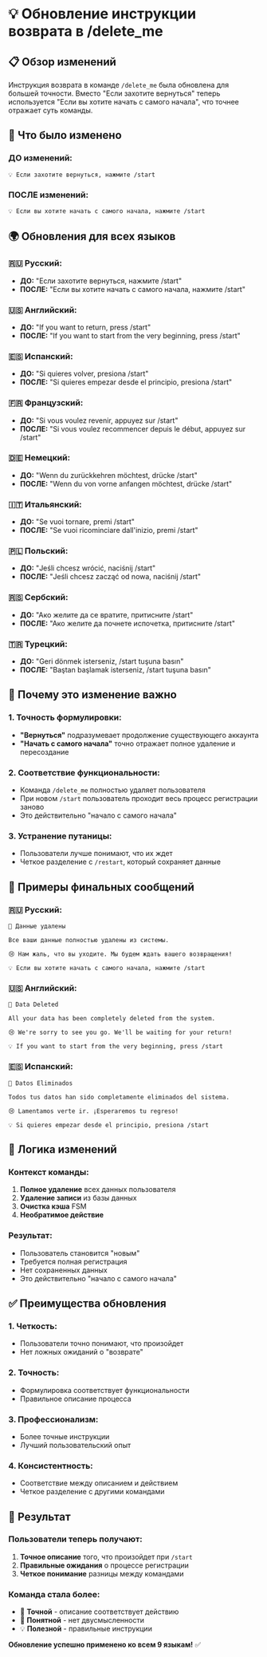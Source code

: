 # 💡 Обновление инструкции возврата в /delete_me

## 📋 Обзор изменений

Инструкция возврата в команде `/delete_me` была обновлена для большей точности. Вместо "Если захотите вернуться" теперь используется "Если вы хотите начать с самого начала", что точнее отражает суть команды.

## 🔄 Что было изменено

### **ДО изменений:**
```
💡 Если захотите вернуться, нажмите /start
```

### **ПОСЛЕ изменений:**
```
💡 Если вы хотите начать с самого начала, нажмите /start
```

## 🌍 Обновления для всех языков

### **🇷🇺 Русский:**
- **ДО:** "Если захотите вернуться, нажмите /start"
- **ПОСЛЕ:** "Если вы хотите начать с самого начала, нажмите /start"

### **🇺🇸 Английский:**
- **ДО:** "If you want to return, press /start"
- **ПОСЛЕ:** "If you want to start from the very beginning, press /start"

### **🇪🇸 Испанский:**
- **ДО:** "Si quieres volver, presiona /start"
- **ПОСЛЕ:** "Si quieres empezar desde el principio, presiona /start"

### **🇫🇷 Французский:**
- **ДО:** "Si vous voulez revenir, appuyez sur /start"
- **ПОСЛЕ:** "Si vous voulez recommencer depuis le début, appuyez sur /start"

### **🇩🇪 Немецкий:**
- **ДО:** "Wenn du zurückkehren möchtest, drücke /start"
- **ПОСЛЕ:** "Wenn du von vorne anfangen möchtest, drücke /start"

### **🇮🇹 Итальянский:**
- **ДО:** "Se vuoi tornare, premi /start"
- **ПОСЛЕ:** "Se vuoi ricominciare dall'inizio, premi /start"

### **🇵🇱 Польский:**
- **ДО:** "Jeśli chcesz wrócić, naciśnij /start"
- **ПОСЛЕ:** "Jeśli chcesz zacząć od nowa, naciśnij /start"

### **🇷🇸 Сербский:**
- **ДО:** "Ако желите да се вратите, притисните /start"
- **ПОСЛЕ:** "Ако желите да почнете испочетка, притисните /start"

### **🇹🇷 Турецкий:**
- **ДО:** "Geri dönmek isterseniz, /start tuşuna basın"
- **ПОСЛЕ:** "Baştan başlamak isterseniz, /start tuşuna basın"

## 🎯 Почему это изменение важно

### **1. Точность формулировки:**
- **"Вернуться"** подразумевает продолжение существующего аккаунта
- **"Начать с самого начала"** точно отражает полное удаление и пересоздание

### **2. Соответствие функциональности:**
- Команда `/delete_me` полностью удаляет пользователя
- При новом `/start` пользователь проходит весь процесс регистрации заново
- Это действительно "начало с самого начала"

### **3. Устранение путаницы:**
- Пользователи лучше понимают, что их ждет
- Четкое разделение с `/restart`, который сохраняет данные

## 📝 Примеры финальных сообщений

### **🇷🇺 Русский:**
```
👋 Данные удалены

Все ваши данные полностью удалены из системы.

😢 Нам жаль, что вы уходите. Мы будем ждать вашего возвращения!

💡 Если вы хотите начать с самого начала, нажмите /start
```

### **🇺🇸 Английский:**
```
👋 Data Deleted

All your data has been completely deleted from the system.

😢 We're sorry to see you go. We'll be waiting for your return!

💡 If you want to start from the very beginning, press /start
```

### **🇪🇸 Испанский:**
```
👋 Datos Eliminados

Todos tus datos han sido completamente eliminados del sistema.

😢 Lamentamos verte ir. ¡Esperaremos tu regreso!

💡 Si quieres empezar desde el principio, presiona /start
```

## 🔄 Логика изменений

### **Контекст команды:**
1. **Полное удаление** всех данных пользователя
2. **Удаление записи** из базы данных
3. **Очистка кэша** FSM
4. **Необратимое действие**

### **Результат:**
- Пользователь становится "новым"
- Требуется полная регистрация
- Нет сохраненных данных
- Это действительно "начало с самого начала"

## ✅ Преимущества обновления

### **1. Четкость:**
- Пользователи точно понимают, что произойдет
- Нет ложных ожиданий о "возврате"

### **2. Точность:**
- Формулировка соответствует функциональности
- Правильное описание процесса

### **3. Профессионализм:**
- Более точные инструкции
- Лучший пользовательский опыт

### **4. Консистентность:**
- Соответствие между описанием и действием
- Четкое разделение с другими командами

## 🎉 Результат

### **Пользователи теперь получают:**
1. **Точное описание** того, что произойдет при `/start`
2. **Правильные ожидания** о процессе регистрации
3. **Четкое понимание** разницы между командами

### **Команда стала более:**
- 📝 **Точной** - описание соответствует действию
- 🎯 **Понятной** - нет двусмысленности
- 💡 **Полезной** - правильные инструкции

**Обновление успешно применено ко всем 9 языкам!** ✅

